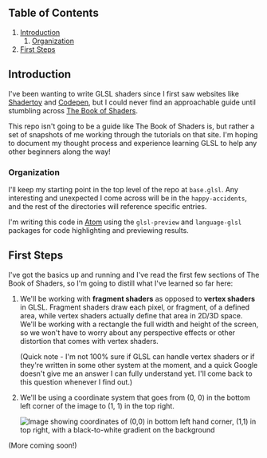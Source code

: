 ## Table of Contents
1. [Introduction](#introduction)
    1. [Organization](#organization)
2. [First Steps](#first-steps)

## Introduction
I've been wanting to write GLSL shaders since I first saw websites like [Shadertoy](https://www.shadertoy.com/) and [Codepen](https://codepen.io/), but I could never find an approachable guide until stumbling across [The Book of Shaders](https://thebookofshaders.com/).

This repo isn't going to be a guide like The Book of Shaders is, but rather a set of snapshots of me working through the tutorials on that site. I'm hoping to document my thought process and experience learning GLSL to help any other beginners along the way!

### Organization
I'll keep my starting point in the top level of the repo at `base.glsl`. Any interesting and unexpected I come across will be in the `happy-accidents`, and the rest of the directories will reference specific entries.

I'm writing this code in [Atom](https://atom.io/) using the `glsl-preview` and `language-glsl` packages for code highlighting and previewing results.

## First Steps
I've got the basics up and running and I've read the first few sections of The Book of Shaders, so I'm going to distill what I've learned so far here:

1. We'll be working with **fragment shaders** as opposed to **vertex shaders** in GLSL. Fragment shaders draw each pixel, or fragment, of a defined area, while vertex shaders actually define that area in 2D/3D space. We'll be working with a rectangle the full width and height of the screen, so we won't have to worry about any perspective effects or other distortion that comes with vertex shaders.

    (Quick note - I'm not 100% sure if GLSL can handle vertex shaders or if they're written in some other system at the moment, and a quick Google doesn't give me an answer I can fully understand yet. I'll come back to this question whenever I find out.)
1. We'll be using a coordinate system that goes from (0, 0) in the bottom left corner of the image to (1, 1) in the top right.

    ![Image showing coordinates of (0,0) in bottom left hand corner, (1,1) in top right, with a black-to-white gradient on the background](/SaFrMo/sander-learns-shaders/tree/master/images/coordinate-system.png)

(More coming soon!)
